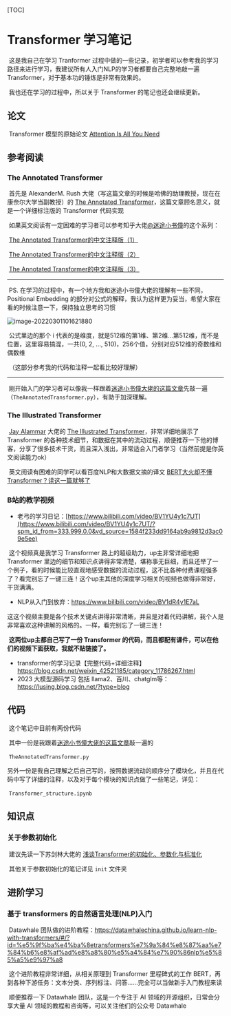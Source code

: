 [TOC]



# Transformer 学习笔记



​		这是我自己在学习 Tranformer 过程中做的一些记录，初学者可以参考我的学习路径来进行学习，我建议所有人入门NLP的学习者都要自己完整地敲一遍 Transformer，对于基本功的锤炼是非常有效果的。

​		我也还在学习的过程中，所以关于 Transformer 的笔记也还会继续更新。 



## 论文

​		Transformer 模型的原始论文 [Attention Is All You Need](https://arxiv.org/pdf/1706.03762.pdf)



## 参考阅读

### The Annotated Transformer

​		首先是 AlexanderM. Rush 大佬（写这篇文章的时候是哈佛的助理教授，现在在康奈尔大学当副教授）的 [The Annotated Transformer](http://nlp.seas.harvard.edu/2018/04/03/attention.html)，这篇文章顾名思义，就是一个详细标注版的 Transformer 代码实现

​		如果英文阅读有一定困难的学习者可以参考知乎大佬[@迷途小书僮](https://www.zhihu.com/people/wuxianchao)的这个系列：

​		[The Annotated Transformer的中文注释版（1）](https://zhuanlan.zhihu.com/p/107889011)

​		[The Annotated Transformer的中文注释版（2）](https://zhuanlan.zhihu.com/p/107891957)

​		[The Annotated Transformer的中文注释版（3）](https://zhuanlan.zhihu.com/p/109003287)

***

​		PS. 在学习的过程中，有一个地方我和迷途小书僮大佬的理解有一些不同，Positional Embedding 的部分对公式的解释，我认为这样更为妥当，希望大家在看的时候注意一下，保持独立思考的习惯

![image-20220301101621880](README.assets/image-20220301101621880.png)

​		公式里边的那个 i 代表的是维度，就是512维的第1维、第2维...第512维，而不是位置，这里容易搞混，一共(0, 2, ..., 510)，256个值，分别对应512维的奇数维和偶数维

​		（这部分参考我的代码和注释一起看比较好理解）

***

​		刚开始入门的学习者可以像我一样跟着[迷途小书僮大佬的这篇文章](https://zhuanlan.zhihu.com/p/107889011)先敲一遍（`TheAnnotatedTransformer.py`），有助于加深理解。



### The Illustrated Transformer

​		[Jay Alammar](https://jalammar.github.io/) 大佬的 [The Illustrated Transformer](https://jalammar.github.io/illustrated-transformer/)，非常详细地展示了 Transformer 的各种技术细节，和数据在其中的流动过程，顺便推荐一下他的博客，分享了很多技术干货，而且深入浅出，非常适合入门者学习（当然前提是你英文阅读能力ok）

​		英文阅读有困难的同学可以看百度NLP和大数据文摘的译文 [BERT大火却不懂Transformer？读这一篇就够了](https://mp.weixin.qq.com/s/WDq8tUpfiKHNC6y_8pgHoA)



### B站的教学视频

- 老弓的学习日记：[https://www.bilibili.com/video/BV1YU4y1c7UT](https://www.bilibili.com/video/BV1YU4y1c7UT/?spm_id_from=333.999.0.0&vd_source=1584f233dd9164ab9a9812d3ac09e5ee)

​		这个视频真是我学习 Transformer 路上的超级助力，up主非常详细地把 Transformer 里边的细节和知识点讲得非常清楚，堪称事无巨细，而且还举了一个例子，看的时候能比较直观地感受数据的流动过程，这不比各种付费课程强多了？看完别忘了一键三连！这个up主其他的深度学习相关的视频也做得非常好，干货满满。

- NLP从入门到放弃：https://www.bilibili.com/video/BV1dR4y1E7aL

​		这这个视频主要是各个技术关键点讲得非常清晰，并且是对着代码讲解，我个人是非常喜欢这种讲解的风格的。一样，看完别忘了一键三连！

​		**这两位up主都自己写了一份 Transformer 的代码，而且都配有课件，可以在他们的视频下面获取，我就不贴链接了。**

- transformer的学习记录【完整代码+详细注释】 https://blog.csdn.net/weixin_42521185/category_11786267.html
- 2023 大模型源码学习 包括 llama2、百川、chatglm等：https://lusing.blog.csdn.net/?type=blog


## 代码

​		这个笔记中目前有两份代码

​		其中一份是我跟着[迷途小书僮大佬的这篇文章](https://zhuanlan.zhihu.com/p/107889011)敲一遍的

​		`TheAnnotatedTransformer.py`

​		另外一份是我自己理解之后自己写的，按照数据流动的顺序分了模块化，并且在代码中写了详细的注释，以及对于每个模块的知识点做了一些笔记，详见：

​		`Transformer_structure.ipynb`



## 知识点

### 关于参数初始化

​		建议先读一下苏剑林大佬的 [浅谈Transformer的初始化、参数化与标准化](https://zhuanlan.zhihu.com/p/400925524?utm_source=wechat_session&utm_medium=social&utm_oi=1400823417357139968&utm_campaign=shareopn)

​		其他关于参数初始化的笔记详见 `init` 文件夹



## 进阶学习



### 基于 transformers 的自然语言处理(NLP)入门

​		Datawhale 团队做的进阶教程：https://datawhalechina.github.io/learn-nlp-with-transformers/#/?id=%e5%9f%ba%e4%ba%8etransformers%e7%9a%84%e8%87%aa%e7%84%b6%e8%af%ad%e8%a8%80%e5%a4%84%e7%90%86nlp%e5%85%a5%e9%97%a8

​		这个进阶教程非常详细，从相关原理到 Transformer 里程碑式的工作 BERT，再到各种下游任务：文本分类、序列标注、问答......完全可以当做新手入门教程来读

​		顺便推荐一下 Datawhale 团队，这是一个专注于 AI 领域的开源组织，日常会分享大量 AI 领域的教程和咨询等，可以关注他们的公众号 Datawhale
